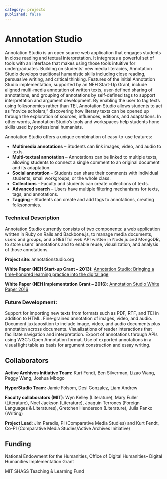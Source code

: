 ```yaml
---
category: projects
published: false
---
```

# Annotation Studio

Annotation Studio is an open source web application that engages students in close reading and textual interpretation. It integrates a powerful set of tools with an interface that makes using those tools intuitive for undergraduates. Building on students’ new media literacies, Annotation Studio develops traditional humanistic skills including close reading, persuasive writing, and critical thinking. Features of the initial Annotation Studio implementation, supported by an NEH Start-Up Grant, include aligned multi-media annotation of written texts, user-defined sharing of annotations, and grouping of annotations by self-defined tags to support interpretation and argument development. By enabling the user to tag texts using folksonomies rather than TEI, Annotation Studio allows students to act as “novice scholars,” discovering how literary texts can be opened up through the exploration of sources, influences, editions, and adaptations. In other words, Annotation Studio’s tools and workspaces help students hone skills used by professional humanists.

Annotation Studio offers a unique combination of easy-to-use features:

- **Multimedia annotations** – Students can link images, video, and audio to texts.
- **Multi-textual annotation** – Annotations can be linked to multiple texts, allowing students to connect a single comment to an original document and its adaptation.
- **Social annotation** – Students can share their comments with individual students, small workgroups, or the whole class.
- **Collections** – Faculty and students can create collections of texts.
- **Advanced search** – Users have multiple filtering mechanisms for texts, tags, and annotations.
- **Tagging** – Students can create and add tags to annotations, creating folksonomies.

### Technical Description
Annotation Studio currently consists of two components: a web application written in Ruby on Rails and Backbone.js, to manage media documents, users and groups, and a RESTful web API written in Node.js and MongoDB, to store users’ annotations and to enable reuse, visualization, and analysis of those annotations.

**Project site**: annotationstudio.org

**White Paper (NEH Start-up Grant – 2013)**: [Annotation Studio: Bringing a time-honored learning practice into the digital age](/assets/uploads/AS-NEHWhitePaper-6-25-complete1 "Annotation Studio: Bringing a time-honored learning practice into the digital age")

**White Paper (NEH Implementation Grant – 2016)**: [Annotation Studio White Paper 2016](/assets/uploads/NEHWhitePaper2016_AnnotationStudio.pdf "Annotation Studio White Paper 2016")

### Future Development:

Support for importing new texts from formats such as PDF, RTF, and TEI in addition to HTML.
Fine-grained annotation of images, video, and audio.
Document juxtaposition to include image, video, and audio documents plus annotation across documents.
Visualizations of reader interactions that facilitate navigation and interpretation.
Export of annotations through APIs using W3C’s Open Annotation format.
Use of exported annotations in a visual light table as basis for argument construction and essay writing.

## Collaborators

**Active Archives Initiative Team:** Kurt Fendt, Ben Silverman, Lizao Wang, Peggy Wang, Joshua Mbogo

**HyperStudio Team:** Jamie Folsom, Desi Gonzalez, Liam Andrew

**Faculty collaborators (MIT)**: Wyn Kelley (Literature), Mary Fuller (Literature), Noel Jackson (Literature), Joaquin Terrones (Foreign Languages & Literatures), Gretchen Henderson (Literature), Julia Panko (Writing)

**Project Lead**:
Jim Paradis, PI (Comparative Media Studies) and Kurt Fendt, Co-PI (Comparative Media Studies/Active Archives Initiative)

## Funding
National Endowment for the Humanities, Office of Digital Humanities– Digital Humanities Implementation Grant

MIT SHASS Teaching & Learning Fund
